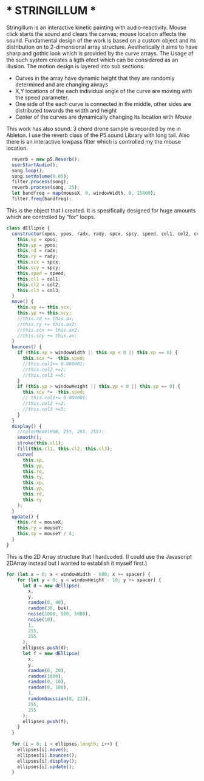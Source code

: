 # * STRINGILLUM * 

  Stringillum is an interactive kinetic painting with audio-reactivity. Mouse click starts the sound and clears the canvas; mouse location affects the sound.  Fundamental design of the work is based on a custom object and its distribution on to  2-dimensional array structure. Aesthetically it aims to have sharp and gothic look which is provided by the curve arrays. The Usage of the such system creates a ligth efect which can be considered as an illusion. The motion design is layered into sub sections. 
  
  * Curves in the array have dynamic height that they are randomly determined and are changing always
  * X,Y locations of the each individual angle of the curve are moving with the speed parameter.
  * One side of the each curve is connected in the middle, other sides are distributed towards the width and height
  * Center of the curves are dynamically changing its location with _Mouse_

This work has also sound. 3 chord drone sample is recorded by me in Ableton. I use the reverb class of the P5.sound Library with long tail. Also there is an interactive lowpass filter which is controlled my the mouse location.
```javascript
  reverb = new p5.Reverb();
  userStartAudio();
  song.loop();
  song.setVolume(0.05);
  filter.process(song);
  reverb.process(song, 25);
  let bandfreq = map(mouseX, 0, windowWidth, 0, 15000);
  filter.freq(bandfreq);
  ```
This is the object that I created. It is spesifically designed for huge amounts which are controlled by "for" loops.

```javascript
class dEllipse {
  constructor(xpos, ypos, radx, rady, spcx, spcy, speed, col1, col2, col3) {
    this.xp = xpos;
    this.yp = ypos;
    this.rd = radx;
    this.ry = rady;
    this.scx = spcx;
    this.scy = spcy;
    this.sped = speed;
    this.cl1 = col1;
    this.cl2 = col2;
    this.cl3 = col3;
  }
  move() {
    this.xp += this.scx;
    this.yp += this.scy;
    //this.rd += this.ax;
    //this.ry += this.ax2;
    //this.scx += this.ax2;
    //this.scy += this.ax;
  }
  bounces() {
    if (this.xp > windowWidth || this.xp < 0 || this.xp == 0) {
      this.scx *= -this.sped;
      //this.col1+= 0.000001;
      //this.col2 +=2;
      //this.col3 +=5;
    }
    if (this.yp > windowHeight || this.yp < 0 || this.yp == 0) {
      this.scy *= -this.sped;
      // this.col1+= 0.000001;
      //this.col2 +=2;
      //this.col3 +=5;
    }
  }
  display() {
    //colorMode(HSB, 255, 255, 255);
    smooth();
    stroke(this.cl1);
    fill(this.cl1, this.cl2, this.cl3);
    curve(
      this.xp,
      this.yp,
      this.rd,
      this.ry,
      this.xp,
      this.yp,
      this.rd,
      this.ry
    );
  }
  update() {
    this.rd = mouseX;
    this.ry = mouseY;
    this.sp = mouseY / 4;
  }
}
```
This is the 2D Array structure that I hardcoded. (I could use the Javascript 2DArray instead but I wanted to establish it myself first.)
```javascript
for (let x = 0; x < windowWidth - 600; x += spacer) {
    for (let y = 0; y < windowHeight - 10; y += spacer) {
      let d = new dEllipse(
        x,
        y,
        random(0, 40),
        random(30, buk),
        noise(1000, 500, 5000),
        noise(10),
        1,
        255,
        255
      );
      ellipses.push(d);
      let f = new dEllipse(
        x,
        y,
        random(0, 20),
        random(1800),
        random(0, 10),
        random(0, 100),
        1,
        randomGaussian(0, 233),
        255,
        255
      );
      ellipses.push(f);
    }
  }
  
  for (i = 0; i < ellipses.length; i++) {
    ellipses[i].move();
    ellipses[i].bounces();
    ellipses[i].display();
    ellipses[i].update();
  }
```

